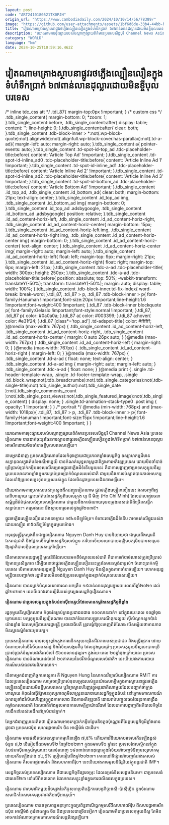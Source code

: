 ```yaml
---
layout: post
code: "ART2410180521TX0PJH"
origin_url: "https://www.cambodiadaily.com/2024/10/10/14/56/78389/"
image: "https://github.com/user-attachments/assets/1bf6d6de-33b4-44bb-b393-5f57ab378434"
title: "វៀតណាម​គ្រោង​ស្ថាបនា​ផ្លូវ​រថភ្លើង​ល្បឿន​លឿន​ក្នុង​ទំហំ​ទឹកប្រាក់ ៦៧​ពាន់​លាន​ដុល្លារ​ដោយ​មិន​ខ្ចី​បុល​បរទេស"
description: "យោង​តាម​ការ​ចុះផ្សាយ​របស់​បណ្ដាញ​ផ្សាយ​ព័ត៌មាន​ប្រទេស​សិង្ហបុរី Channel News Asia ប្រទេស​វៀតណាម បាន​ដាក់​ចុះ​នូវ​ផែនការ​ស្ថាបនា​ផ្លូវ​រថភ្លើង​ល្បឿន​លឿន​ក្នុង​ទំហំ​ទឹកប្រាក់ ៦៧​ពាន់​លាន​ដុល្លារ​អាមេរិក​ដោយ​មិន​ចាំបាច់​ខ្ចី​បុល​បរទេស​ឡើយ។"
category: "WORLD"
language: "km"
date: 2024-10-25T10:59:16.462Z
---
```


# វៀតណាម​គ្រោង​ស្ថាបនា​ផ្លូវ​រថភ្លើង​ល្បឿន​លឿន​ក្នុង​ទំហំ​ទឹកប្រាក់ ៦៧​ពាន់​លាន​ដុល្លារ​ដោយ​មិន​ខ្ចី​បុល​បរទេស

/\* inline tdc\_css att \*/ .tdi\_87{ margin-top:0px !important; } /\* custom css \*/ .tdb\_single\_content{ margin-bottom: 0; \*zoom: 1; }.tdb\_single\_content:before, .tdb\_single\_content:after{ display: table; content: ''; line-height: 0; }.tdb\_single\_content:after{ clear: both; }.tdb\_single\_content .tdb-block-inner > \*:not(.wp-block-quote):not(.alignwide):not(.alignfull.wp-block-cover.has-parallax):not(.td-a-ad){ margin-left: auto; margin-right: auto; }.tdb\_single\_content a{ pointer-events: auto; }.tdb\_single\_content .td-spot-id-top\_ad .tdc-placeholder-title:before{ content: 'Article Top Ad' !important; }.tdb\_single\_content .td-spot-id-inline\_ad0 .tdc-placeholder-title:before{ content: 'Article Inline Ad 1' !important; }.tdb\_single\_content .td-spot-id-inline\_ad1 .tdc-placeholder-title:before{ content: 'Article Inline Ad 2' !important; }.tdb\_single\_content .td-spot-id-inline\_ad2 .tdc-placeholder-title:before{ content: 'Article Inline Ad 3' !important; }.tdb\_single\_content .td-spot-id-bottom\_ad .tdc-placeholder-title:before{ content: 'Article Bottom Ad' !important; }.tdb\_single\_content .id\_top\_ad, .tdb\_single\_content .id\_bottom\_ad{ clear: both; margin-bottom: 21px; text-align: center; }.tdb\_single\_content .id\_top\_ad img, .tdb\_single\_content .id\_bottom\_ad img{ margin-bottom: 0; }.tdb\_single\_content .id\_top\_ad .adsbygoogle, .tdb\_single\_content .id\_bottom\_ad .adsbygoogle{ position: relative; }.tdb\_single\_content .id\_ad\_content-horiz-left, .tdb\_single\_content .id\_ad\_content-horiz-right, .tdb\_single\_content .id\_ad\_content-horiz-center{ margin-bottom: 15px; }.tdb\_single\_content .id\_ad\_content-horiz-left img, .tdb\_single\_content .id\_ad\_content-horiz-right img, .tdb\_single\_content .id\_ad\_content-horiz-center img{ margin-bottom: 0; }.tdb\_single\_content .id\_ad\_content-horiz-center{ text-align: center; }.tdb\_single\_content .id\_ad\_content-horiz-center img{ margin-right: auto; margin-left: auto; }.tdb\_single\_content .id\_ad\_content-horiz-left{ float: left; margin-top: 9px; margin-right: 21px; }.tdb\_single\_content .id\_ad\_content-horiz-right{ float: right; margin-top: 6px; margin-left: 21px; }.tdb\_single\_content .tdc-a-ad .tdc-placeholder-title{ width: 300px; height: 250px; }.tdb\_single\_content .tdc-a-ad .tdc-placeholder-title:before{ position: absolute; top: 50%; -webkit-transform: translateY(-50%); transform: translateY(-50%); margin: auto; display: table; width: 100%; }.tdb\_single\_content .tdb-block-inner.td-fix-index{ word-break: break-word; }.tdi\_87, .tdi\_87 > p, .tdi\_87 .tdb-block-inner > p{ font-family:Hanuman !important;font-size:20px !important;line-height:1.6 !important;font-weight:400 !important; }.tdi\_87 .tdb-block-inner blockquote p{ font-family:Gelasio !important;font-style:normal !important; }.tdi\_87, .tdi\_87 p{ color: #0a0a0a; }.tdi\_87 a{ color: #003399; }.tdi\_87 a:hover{ color: #e31f24; }.tdi\_87 \[class\*='top\_ad'\] .td-adspot-title{ color: #ffffff; }@media (max-width: 767px) { .tdb\_single\_content .id\_ad\_content-horiz-left, .tdb\_single\_content .id\_ad\_content-horiz-right, .tdb\_single\_content .id\_ad\_content-horiz-center { margin: 0 auto 26px auto; } }@media (max-width: 767px) { .tdb\_single\_content .id\_ad\_content-horiz-left { margin-right: 0; } }@media (max-width: 767px) { .tdb\_single\_content .id\_ad\_content-horiz-right { margin-left: 0; } }@media (max-width: 767px) { .tdb\_single\_content .td-a-ad { float: none; text-align: center; } .tdb\_single\_content .td-a-ad img { margin-right: auto; margin-left: auto; } .tdb\_single\_content .tdc-a-ad { float: none; } }@media print { .single .td-header-template-wrap, .single .td-footer-template-wrap, .single .td\_block\_wrap:not(.tdb\_breadcrumbs):not(.tdb\_single\_categories):not(.tdb-single-title):not(.tdb\_single\_author):not(.tdb\_single\_date ):not(.tdb\_single\_comments\_count ):not(.tdb\_single\_post\_views):not(.tdb\_single\_featured\_image):not(.tdb\_single\_content) { display: none; } .single.td-animation-stack-type0 .post img { opacity: 1 !important; } } /\* portrait \*/ @media (min-width: 768px) and (max-width: 1018px){ .tdi\_87, .tdi\_87 > p, .tdi\_87 .tdb-block-inner > p{ font-family:Hanuman !important;font-size:15px !important;line-height:1.6 !important;font-weight:400 !important; } }

យោង​តាម​ការ​ចុះផ្សាយ​របស់​បណ្ដាញ​ផ្សាយ​ព័ត៌មាន​ប្រទេស​សិង្ហបុរី Channel News Asia ប្រទេស​វៀតណាម បាន​ដាក់​ចុះ​នូវ​ផែនការ​ស្ថាបនា​ផ្លូវ​រថភ្លើង​ល្បឿន​លឿន​ក្នុង​ទំហំ​ទឹកប្រាក់ ៦៧​ពាន់​លាន​ដុល្លារ​អាមេរិក​ដោយ​មិន​ចាំបាច់​ខ្ចី​បុល​បរទេស​ឡើយ។

តាម​អ្នកជំនាញ ប្រទេស​វៀតណាម​ដែល​កំពុង​ក្លាយ​ជា​ប្រភព​កម្លាំង​សេដ្ឋកិច្ច ឧស្សាហកម្ម​ដ៏​មាន​សក្ដានុពល​ក្នុង​តំបន់​អាស៊ីអាគ្នេយ៍ បាន​កំណត់​យុទ្ធសាស្ត្រ​ជាតិ​ក្នុង​ការ​អភិវឌ្ឍ​ប្រទេស ដោយ​មិន​ចាំបាច់​ប្រើប្រាស់​ប្រាក់កម្ចី​បរទេស​លើ​គម្រោង​ផ្លូវ​រថភ្លើង​ដ៏​ទំនើប​មួយ​នេះ គឺជា​ការ​បង្ហាញ​ថា​ប្រទេស​កុម្មុយនីស្ត​មួយ​នេះ​មាន​ភាព​ខ្លាំង​ក្នុង​ការ​គ្រប់គ្រង​ប្រាក់ចំណូល​របស់​ជាតិ ជាមួយ​នឹង​ការ​ទប់ស្កាត់​បាន​ភាព​អសកម្ម​ដែល​នាំ​ឱ្យ​ប្រទេស​ខ្វះ​ទុន​បម្រុង​របស់​ខ្លួន ដែល​មិន​ដូច​ប្រទេស​ជិតខាង​ឡើយ។

បើ​យោង​តាម​ការ​ប្រកាស​របស់​ក្រសួង​ដឹកជញ្ជូន​វៀតណាម ផ្លូវ​រថភ្លើង​ល្បឿន​លឿន​នេះ វា​ត​ចេញពី​រដ្ឋធានី​ហាណូយ ឆ្ពោះ​ទៅ​តំបន់​សេដ្ឋកិច្ច​ពិសេស​ក្រុង ហូ ជី មិញ (Ho Chi Minh) ដែល​ជា​ហេដ្ឋារចនាសម្ព័ន្ធ​ដ៏​ធំ​បំផុត​របស់​ប្រទេស​វៀតណាម ជាមួយ​នឹង​ការ​ចំណាយ​ទុន​បម្រុង​របស់​ជាតិ​ដ៏​ច្រើន​សន្ធឹកសន្ធាប់​នេះ។ គម្រោង​នេះ នឹង​ស្ថាបនា​រួចរាល់​ក្នុង​ឆ្នាំ​២០៣៥។

ផ្លូវ​រថភ្លើង​ល្បឿន​លឿន​នេះ​មាន​ចម្ងាយ ១៥៤១​គីឡូម៉ែត្រ។ ចំពោះ​រថភ្លើង​ដ៏​ទំនើប វា​អាច​រត់​លើ​ផ្លូវ​របស់​វា​ដោយ​ល្បឿន ៣៥០​គីឡូម៉ែត្រ​ក្នុង​មួយ​ម៉ោង។

អនុរដ្ឋមន្ត្រី​ក្រសួង​ដឹកជញ្ជូន​វៀតណាម Nguyen Danh Huy បាន​និយាយ​ថា ជាមួយ​នឹង​ស្មារតី​ឯករាជ្យ​ជាតិ និង​ផ្អែក​លើ​កម្លាំង​សេដ្ឋកិច្ច​របស់​ខ្លួន ការិយាល័យ​នយោបាយ​មជ្ឈិម​បក្ស​មិន​បាន​សម្រេច​ឱ្យ​រដ្ឋាភិបាល​ខ្ចី​បុល​ប្រទេស​ក្រៅ​ឡើយ។

បើ​តាម​លោក​អនុរដ្ឋមន្ត្រី មូលនិធិ​ដែល​បាន​មកពី​ចំណូល​របស់​ជាតិ គឺជា​ការ​ចាំបាច់​ណាស់​ត្រូវ​ប្រើប្រាស់​ឱ្យ​មាន​ប្រសិទ្ធភាព ដើម្បី​ធានា​ថា​ផ្លូវ​រថភ្លើង​ល្បឿន​លឿន​នេះ​ត្រូវតែ​មាន​ស្ដង់ដា​ខ្ពស់។ ចំពោះ​ប្រាក់កម្ចី​បរទេស បើ​តាម​លោក​អនុរដ្ឋមន្ត្រី Nguyen Danh Huy មិន​ស្ថិត​ក្នុង​ភាព​ចាំបាច់​ឡើយ។ លោក​អនុរដ្ឋមន្ត្រី​បាន​បញ្ជាក់​ថា រដ្ឋាភិបាល​មិន​ចង់​ឱ្យ​ប្រទេស​ធ្លាក់​ក្នុង​អន្ទាក់​បំណុល​បរទេស​ឡើយ។

វៀតណាម បាន​ទម្លាក់​បំណុល​សាធារណៈ​មក​ត្រឹម ១៩​ពាន់​លាន​ដុល្លារ​ក្នុង​រយៈពេល​ពី​ឆ្នាំ​២០២១ ដល់​ឆ្នាំ​២០២៣។ នេះ​បើ​យោង​តាម​ស្ថិតិ​របស់​ក្រសួង​សេដ្ឋកិច្ច​វៀតណាម។

**វៀតណាម ជា​ប្រទេស​មួយ​ក្នុង​តំបន់​អាស៊ីអាគ្នេយ៍​ដែល​មាន​កម្លាំង​សេដ្ឋកិច្ច​ដ៏​ខ្លាំង**

រដ្ឋ​កុម្មុយនីស្ត​វៀតណាម កំពុងតែ​គ្រប់គ្រង​ប្រជាជន​ជាង ១០០​លាន​នាក់។ នៅ​ក្នុង​រយៈពេល ១០​ឆ្នាំ​ចុងក្រោយ​នេះ បក្ស​កុម្មុយនីស្ត​វៀតណាម បាន​ដាក់​ផែនការ​បង្ក្រាប​ករណី​ពុករលួយ ស៊ីសំណូក​សូកប៉ាន់​យ៉ាង​ខ្លាំង ដែល​សូម្បី​នាយករដ្ឋមន្ត្រី ប្រធានាធិបតី ត្រូវ​បង្ខំ​ឱ្យ​ចុះចេញ​ពី​តំណែង បើ​សង្ស័យ​ថា​មាន​ភាព​មិន​ស្អាតស្អំ​ចំពោះ​មុខ​បក្ស។

ប្រទេស​វៀតណាម មាន​សន្ទុះ​ខ្លាំង​ក្នុង​ការ​លើក​ស្ទួយ​កម្រិត​ជីវភាព​របស់​ប្រជាជន និង​មន្ត្រី​រដ្ឋការ ដោយ​ចំណាយ​ទៅ​លើ​វិស័យ​របស់​រដ្ឋ និង​វិស័យ​សង្គមកិច្ច ដែល​ក្នុង​មួយ​ឆ្នាំៗ ប្រទេស​កុម្មុយនីស្ត​នេះ​បាន​ប្រើប្រាស់​ប្រាក់ចំណូល​ជាតិ​ដល់​ទៅ ៥៦០០​លាន​ដុល្លារ។ ក្នុង​រយៈពេល ២០​ឆ្នាំ​ចុងក្រោយ​នេះ ប្រទេស​វៀតណាម បាន​ចំណាយ​ដល់​ទៅ ២០​ភាគរយ​នៃ​ថវិកា​ចំណូល​របស់​ជាតិ។ នេះ​បើ​យោង​តាម​របាយការណ៍​របស់​ធនាគារ​ពិភពលោក។

បើ​តាម​អ្នកជំនាញ​កិច្ចការ​ភស្តុភារ គឺ Nguyen Hung នៃ​សាកលវិទ្យាល័យ​វៀតណាម RMIT ការ​ដែល​ប្រទេស​វៀតណាម សម្រេច​ប្រើប្រាស់​ទុន​បម្រុង​របស់​ខ្លួន​យ៉ាង​សម្បើម​ក្នុង​ការ​ស្ថាបនា​ផ្លូវ​រថភ្លើង​ល្បឿន​លឿន​ដោយ​មិន​ខ្ចី​បុល​បរទេស ឬ​វិទ្យាស្ថាន​ហិរញ្ញវត្ថុ​អន្តរជាតិ​ណា​មួយ​ដែល​បញ្ជាក់​ថា​ក្រុង​ហាណូយ កំពុងតែ​ធ្វើ​ឱ្យ​មាន​តុល្យភាព​ភូមិសាស្ត្រ​នយោបាយ​សេដ្ឋកិច្ច​ក្នុង​តំបន់ នៅ​ក្រោម​គោលការណ៍​ឯករាជ្យ​ទាំង​វិស័យ​ហិរញ្ញវត្ថុ​ក្នុង​ការ​កសាង និង​ការ​អភិវឌ្ឍ​ជាតិ ដោយ​រាប់​បញ្ចូល​ផង​ដែរ​នូវ​ការ​ពង្រឹង​កម្លាំង​កសាង​ជាតិ ដែល​ជាតិ​ទាំងមូល​មាន​ការ​សាមគ្គី​គ្នា​យ៉ាង​រឹងមាំ ដែល​ជា​ការ​បង្ហាញ​ពី​អភិបាលកិច្ច​នៃ​ការ​ដឹកនាំ​របស់​មេដឹកនាំ​គ្រប់​ជាន់​ថ្នាក់។

តែ​អ្នកជំនាញ​រូប​នេះ​គិត​ថា វៀតណាម​អាច​រក​ប្រាក់​កម្ចី​បន្ថែម​តិចតួច​ប៉ុណ្ណោះ​ពី​ដៃគូ​សេដ្ឋកិច្ច​ដ៏​ខ្លាំង​មាន​ដូចជា ប្រទេស​ជប៉ុន សហរដ្ឋ​អាមេរិក ចិន អាល្លឺម៉ង់ ជាដើម។

វៀតណាម មាន​ផលិតផល​ឧស្សាហកម្ម​កើន​ឡើង ៧,៥% ហើយ​ការ​វិនិយោគ​បរទេស​កើន​ឡើង​ខ្ពស់​ចំនួន ៨,២ បើ​ធៀប​នឹង​ឆមាស​ទី​២ នៃ​ឆ្នាំ​២០២៣។ ក្នុង​ឆមាស​ទី​១ ឆ្នាំ​នេះ ប្រទេស​ដែល​ស្ថិត​នៅ​ក្នុង​តំបន់​អាស៊ីអាគ្នេយ៍​មួយ​នេះ បាន​ចំណេញ ១៩០​ពាន់​លាន​ដុល្លារ​ក្នុង​វិស័យ​នាំចេញ​ទំនិញ​ឧស្សាហកម្ម​ដោយ​កើន​ឡើង​ជាង ១៤,៥% ប្រៀបធៀប​នឹង​ឆ្នាំ​២០២៣។ គោលដៅ​ទីផ្សារ​នាំចេញ​ធំ​ជាងគេ​របស់​វៀតណាម គឺ​សហរដ្ឋ​អាមេរិក និង​សហភាព​អឺរ៉ុប។ នេះ​បើ​យោង​តាម​មូលនិធិ​រូបិយវត្ថុ​អន្តរជាតិ IMF។

សេដ្ឋកិច្ច​របស់​ប្រទេស​វៀតណាម គឺជា​សេដ្ឋកិច្ច​ទីផ្សារ​ចម្រុះ ដែល​តម្រង់​ទិស​សង្គម​និយម។ ជា​ប្រទេស​ធំ​ជាងគេ​ទី​២៣ នៅ​លើ​ពិភពលោក ដែល​មាន​សន្ទុះ​ខ្លាំង​ក្នុង​ការ​ផលិតផល​ក្នុង​ប្រទេស។

វៀតណាម ជា​សមាជិក​មួយ​ដ៏​ចម្បង​នៃ​កិច្ច​សហប្រតិបត្តិការ​សេដ្ឋកិច្ច​អាស៊ី-ប៉ាស៊ីហ្វិក ក្នុង​ចំណោម​សមាជិក​នៃ​សមាគម​ប្រជាជាតិ​អាស៊ីអាគ្នេយ៍។

ប្រទេស​វៀតណាម បាន​ទទួល​ពន្ធ​អនុគ្រោះ​ក្នុង​ប្រព័ន្ធ​ពាណិជ្ជកម្ម​សេរី​ពី​សហភាព​អឺរ៉ុប ពី​សហរដ្ឋ​អាមេរិក ជប៉ុន អាល្លឺម៉ង់ កូរ៉េខាងត្បូង ចិន និង​ប្រទេស​ជាច្រើន​ទៀត។ វៀតណាម​គឺជា​ប្រទេស​កុម្មុយនីស្ត តែ​មិន​អាច​កាន់​អំណាច​ក្រោម​គោលការណ៍​សន្តតិវង្ស​ឡើយ៕
